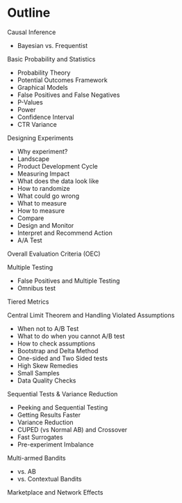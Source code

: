# Outline

Causal Inference

- Bayesian vs. Frequentist

Basic Probability and Statistics

- Probability Theory
- Potential Outcomes Framework
- Graphical Models
- False Positives and False Negatives
- P-Values
- Power
- Confidence Interval
- CTR Variance

Designing Experiments

- Why experiment?
- Landscape
- Product Development Cycle
- Measuring Impact
- What does the data look like
- How to randomize
- What could go wrong
- What to measure
- How to measure
- Compare
- Design and Monitor
- Interpret and Recommend Action
- A/A Test

Overall Evaluation Criteria (OEC)

Multiple Testing

- False Positives and Multiple Testing
- Omnibus test

Tiered Metrics

Central Limit Theorem and Handling Violated Assumptions

- When not to A/B Test
- What to do when you cannot A/B test
- How to check assumptions
- Bootstrap and Delta Method
- One-sided and Two Sided tests
- High Skew Remedies
- Small Samples
- Data Quality Checks

Sequential Tests & Variance Reduction

- Peeking and Sequential Testing
- Getting Results Faster
- Variance Reduction
- CUPED (vs Normal AB) and Crossover
- Fast Surrogates
- Pre-experiment Imbalance

Multi-armed Bandits

- vs. AB
- vs. Contextual Bandits

Marketplace and Network Effects
